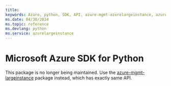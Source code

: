 ```yaml
---
title: 
keywords: Azure, python, SDK, API, azure-mgmt-azurelargeinstance, azurelargeinstance
ms.date: 04/30/2024
ms.topic: reference
ms.devlang: python
ms.service: azurelargeinstance
---
```

# Microsoft Azure SDK for Python

This package is no longer being maintained. Use the [azure-mgmt-largeinstance](https://pypi.org/project/azure-mgmt-largeinstance/) package instead, which has exactly same API.
